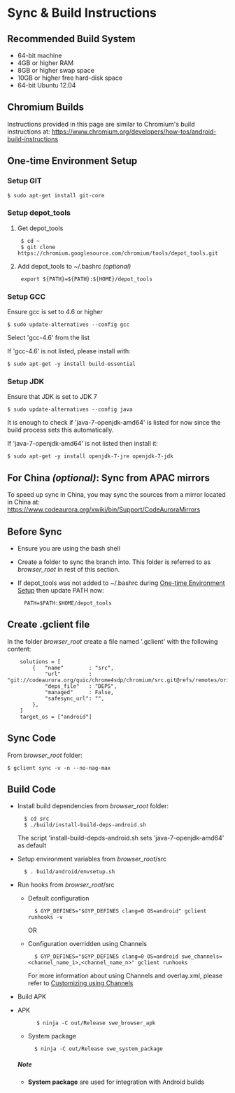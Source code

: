 # Sync & Build Instructions
## Recommended Build System
* 64-bit machine
* 4GB or higher RAM
* 8GB or higher swap space
* 10GB or higher free hard-disk space
* 64-bit Ubuntu 12.04

## Chromium Builds
Instructions provided in this page are similar to Chromium's build
instructions at:
<https://www.chromium.org/developers/how-tos/android-build-instructions>

## One-time Environment Setup
### Setup GIT

    $ sudo apt-get install git-core

### Setup depot_tools
1. Get depot_tools

        $ cd ~
        $ git clone https://chromium.googlesource.com/chromium/tools/depot_tools.git

2. Add depot_tools to ~/.bashrc *(optional)*

        export ${PATH}=${PATH}:${HOME}/depot_tools

### Setup GCC
Ensure gcc is set to 4.6 or higher

    $ sudo update-alternatives --config gcc

Select 'gcc-4.6' from the list

If 'gcc-4.6' is not listed, please install with:

    $ sudo apt-get -y install build-essential

### Setup JDK
Ensure that JDK is set to JDK 7

    $ sudo update-alternatives --config java

It is enough to check if 'java-7-openjdk-amd64' is listed for now since the build process sets this automatically.

If 'java-7-openjdk-amd64' is not listed then install it:

    $ sudo apt-get -y install openjdk-7-jre openjdk-7-jdk

## For China *(optional)*: Sync from APAC mirrors
To speed up sync in China, you may sync the sources from a mirror located in China at:
<https://www.codeaurora.org/xwiki/bin/Support/CodeAuroraMirrors>

## Before Sync
* Ensure you are using the bash shell

* Create a folder to sync the branch into. This folder is referred to as *browser_root* in rest of this section.

* If depot_tools was not added to ~/.bashrc during [One-time Environment Setup](#one-time-environment-setup) then update PATH now:

        PATH=$PATH:$HOME/depot_tools

## Create .gclient file
In the folder *browser_root* create a file named '.gclient' with the following content:

        solutions = [
            {   "name"        : "src",
                "url"         : "git://codeaurora.org/quic/chrome4sdp/chromium/src.git@refs/remotes/origin/m46",
                "deps_file"   : "DEPS",
                "managed"     : False,
                "safesync_url": "",
            },
        ]
        target_os = ["android"]

## Sync Code
From *browser_root* folder:

    $ gclient sync -v -n --no-nag-max

## Build Code
* Install build dependencies from *browser_root* folder:

        $ cd src
        $ ./build/install-build-deps-android.sh

  The script 'install-build-depds-android.sh sets 'java-7-openjdk-amd64' as default

* Setup environment variables from *browser_root*/src

        $ . build/android/envsetup.sh

* Run hooks from *browser_root*/src

    * Default configuration

            $ GYP_DEFINES="$GYP_DEFINES clang=0 OS=android" gclient runhooks -v

      OR

    * Configuration overridden using Channels

            $ GYP_DEFINES="$GYP_DEFINES clang=0 OS=android swe_channels=<channel_name_1>,<channel_name_n>" gclient runhooks

      For more information about using Channels and overlay.xml, please refer to [Customizing using Channels](channels.md)

* Build APK
* APK

            $ ninja -C out/Release swe_browser_apk

    * System package

            $ ninja -C out/Release swe_system_package

  ##### Note
  * **System package** are used for integration with Android builds
